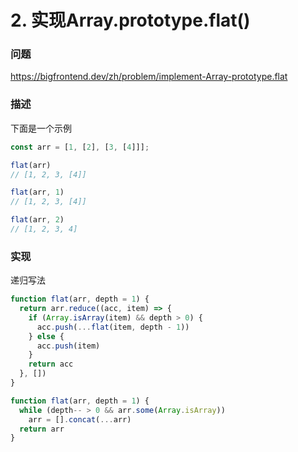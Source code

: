 # 2. 实现Array.prototype.flat()

### 问题

https://bigfrontend.dev/zh/problem/implement-Array-prototype.flat

### 描述

下面是一个示例

```js
const arr = [1, [2], [3, [4]]];

flat(arr)
// [1, 2, 3, [4]]

flat(arr, 1)
// [1, 2, 3, [4]]

flat(arr, 2)
// [1, 2, 3, 4]
```


### 实现
递归写法
```js
function flat(arr, depth = 1) {
  return arr.reduce((acc, item) => {
    if (Array.isArray(item) && depth > 0) {
      acc.push(...flat(item, depth - 1))
    } else {
      acc.push(item)
    }
    return acc
  }, [])
}
```

```js
function flat(arr, depth = 1) {
  while (depth-- > 0 && arr.some(Array.isArray))
    arr = [].concat(...arr)
  return arr
}
```